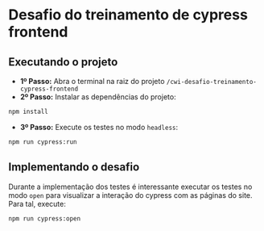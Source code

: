 # Desafio do treinamento de cypress frontend

## Executando o projeto

- **1º Passo:** Abra o terminal na raiz do projeto `/cwi-desafio-treinamento-cypress-frontend`
- **2º Passo:** Instalar as dependências do projeto:
```sh
npm install
```
- **3º Passo:** Execute os testes no modo `headless`:
```sh
npm run cypress:run
```

## Implementando o desafio
Durante a implementação dos testes é interessante executar os testes no modo `open` para visualizar a interação do cypress com as páginas do site. Para tal, execute:
```sh
npm run cypress:open
```
